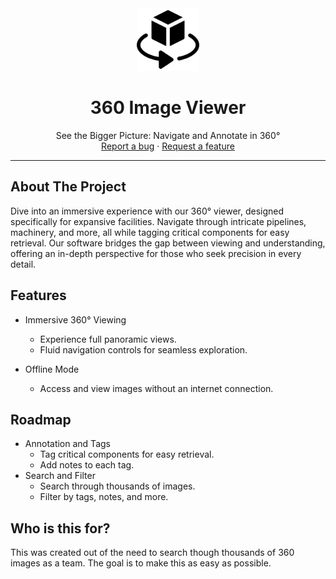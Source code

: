 <div align="center">
    <img src="assets/images/3d.png" alt="alt text" width="100">
    <h1>360 Image Viewer</h1>
</div>

<p align="center">
    See the Bigger Picture: Navigate and Annotate in 360°
    <br />
    <a href="https://github.com/quentinsteinke/360_Image_Viewer/issues">Report a bug</a>
    ·
    <a href="https://github.com/quentinsteinke/360_Image_Viewer/issues">Request a feature</a>
</p>

---
## About The Project
Dive into an immersive experience with our 360° viewer, designed specifically for expansive facilities. Navigate through intricate pipelines, machinery, and more, all while tagging critical components for easy retrieval. Our software bridges the gap between viewing and understanding, offering an in-depth perspective for those who seek precision in every detail.

## Features
- Immersive 360° Viewing
    - Experience full panoramic views.
    - Fluid navigation controls for seamless exploration.

- Offline Mode
    - Access and view images without an internet connection.

## Roadmap
- Annotation and Tags
    - Tag critical components for easy retrieval.
    - Add notes to each tag.
- Search and Filter
    - Search through thousands of images.
    - Filter by tags, notes, and more.

## Who is this for?
This was created out of the need to search though thousands of 360 images as a team. The goal is to make this as easy as possible.
